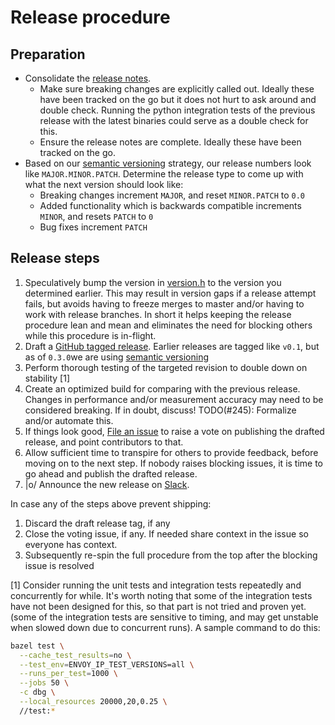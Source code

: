 # Release procedure

## Preparation

- Consolidate the [release notes](docs/root/version_history.md).
  - Make sure breaking changes are explicitly called out.
    Ideally these have been tracked on the go but it does not hurt to ask around and double
    check. Running the python integration tests of the previous release with the latest binaries could serve as a double check for this.
  - Ensure the release notes are complete. Ideally these have been tracked on the go.
- Based on our [semantic versioning](https://semver.org/spec/v2.0.0.html) strategy, our release numbers look like `MAJOR.MINOR.PATCH`. Determine the release type to come up with what the next version should look like:
  - Breaking changes increment `MAJOR`, and reset `MINOR.PATCH` to `0.0`
  - Added functionality which is backwards compatible increments `MINOR`, and resets `PATCH` to `0`
  - Bug fixes increment `PATCH`

## Release steps

1. Speculatively bump the version in [version.h](include/nighthawk/common/version.h) to the version you determined earlier. This may result in version gaps if a release attempt fails, but avoids having to freeze merges to master and/or having to work with release branches. In short it helps keeping the release procedure lean and mean and eliminates the need for blocking others while this procedure is in-flight.
2. Draft a [GitHub tagged release](https://github.com/envoyproxy/nighthawk/releases/new). Earlier releases are tagged like `v0.1`, but as of `0.3.0`we are using [semantic versioning](https://semver.org/spec/v2.0.0.html)
3. Perform thorough testing of the targeted revision to double down on stability [1]
4. Create an optimized build for comparing with the previous release. Changes in performance
  and/or measurement accuracy may need to be considered breaking. If in doubt, discuss!
  TODO(#245): Formalize and/or automate this.
5. If things look good, [File an issue](https://github.com/envoyproxy/nighthawk/issues/new?title=%5BVOTE%5D+Release+v0.x.x&body=Release+v0.x.x%20is%20ready%20for%20review.%20Please%20take%20a%20look%20and%20vote!!) to raise a vote on publishing the drafted release, and point contributors to that.
6. Allow sufficient time to transpire for others to provide feedback, before moving on to the next step. If nobody raises blocking issues, it is time to go ahead and publish the drafted release.
7. |o/ Announce the new release on [Slack](https://envoyproxy.slack.com/archives/CDX3CGTT9).

In case any of the steps above prevent shipping:

1. Discard the draft release tag, if any
2. Close the voting issue, if any. If needed share context in the issue so everyone has context.
3. Subsequently re-spin the full procedure from the top after the blocking issue is resolved

[1] Consider running the unit tests and integration tests repeatedly and concurrently for while.
It's worth noting that some of the integration tests have not been designed for this, so that part
is not tried and proven yet. (some of the integration tests are sensitive to timing, and may get
unstable when slowed down due to concurrent runs). A sample command to do this:

```bash
bazel test \
  --cache_test_results=no \
  --test_env=ENVOY_IP_TEST_VERSIONS=all \
  --runs_per_test=1000 \
  --jobs 50 \
  -c dbg \
  --local_resources 20000,20,0.25 \
  //test:*
```
